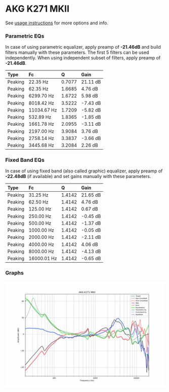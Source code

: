# AKG K271 MKII
See [usage instructions](https://github.com/jaakkopasanen/AutoEq#usage) for more options and info.

### Parametric EQs
In case of using parametric equalizer, apply preamp of **-21.46dB** and build filters manually
with these parameters. The first 5 filters can be used independently.
When using independent subset of filters, apply preamp of **-21.46dB**.

| Type    | Fc          |      Q | Gain     |
|:--------|:------------|:-------|:---------|
| Peaking | 22.35 Hz    | 0.7077 | 21.11 dB |
| Peaking | 62.35 Hz    | 1.6685 | 4.76 dB  |
| Peaking | 6299.70 Hz  | 1.6722 | 5.98 dB  |
| Peaking | 8018.42 Hz  | 3.5222 | -7.43 dB |
| Peaking | 11034.67 Hz | 1.7209 | -5.82 dB |
| Peaking | 532.89 Hz   | 1.8365 | -1.85 dB |
| Peaking | 1661.78 Hz  | 2.0955 | -3.11 dB |
| Peaking | 2197.00 Hz  | 3.9084 | 3.76 dB  |
| Peaking | 2758.14 Hz  | 3.3837 | -3.66 dB |
| Peaking | 3445.68 Hz  | 3.2084 | 2.26 dB  |

### Fixed Band EQs
In case of using fixed band (also called graphic) equalizer, apply preamp of **-22.48dB**
(if available) and set gains manually with these parameters.

| Type    | Fc          |      Q | Gain     |
|:--------|:------------|:-------|:---------|
| Peaking | 31.25 Hz    | 1.4142 | 21.65 dB |
| Peaking | 62.50 Hz    | 1.4142 | 4.76 dB  |
| Peaking | 125.00 Hz   | 1.4142 | 0.67 dB  |
| Peaking | 250.00 Hz   | 1.4142 | -0.45 dB |
| Peaking | 500.00 Hz   | 1.4142 | -1.37 dB |
| Peaking | 1000.00 Hz  | 1.4142 | -0.05 dB |
| Peaking | 2000.00 Hz  | 1.4142 | -2.11 dB |
| Peaking | 4000.00 Hz  | 1.4142 | 4.06 dB  |
| Peaking | 8000.00 Hz  | 1.4142 | -4.13 dB |
| Peaking | 16000.01 Hz | 1.4142 | -0.65 dB |

### Graphs
![](./AKG%20K271%20MKII.png)